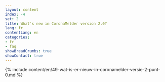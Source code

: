 ```yaml
---
layout: content
index: -4
set: 2
title: What's new in CoronaMelder version 2.0?
lang: fr
contentLang: en
categories:
- fr
- faq
showBreadCrumbs: true
showContact: true
---
```

{% include content/en/49-wat-is-er-nieuw-in-coronamelder-versie-2-punt-0.md %}
